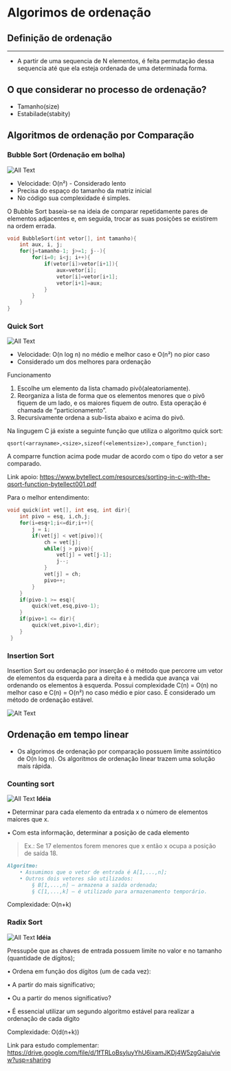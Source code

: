 # Algorimos de ordenação

## Definição de ordenação
----
- A partir de uma sequencia de N elementos, é feita permutação dessa sequencia até que ela esteja ordenada de uma determinada forma.

## O que considerar no processo de ordenação?
- Tamanho(size)
- Estabilade(stabity)

## Algoritmos de ordenação por Comparação
### Bubble Sort (Ordenação em bolha)
![All Text](https://upload.wikimedia.org/wikipedia/commons/c/c8/Bubble-sort-example-300px.gif)
- Velocidade: O(n²) - Considerado lento
- Precisa do espaço do tamanho da matriz inicial
- No código sua complexidade é simples.

O Bubble Sort baseia-se na ideia de comparar repetidamente pares de elementos adjacentes e, em seguida, trocar as suas posições se existirem na ordem errada.
```c
void BubbleSort(int vetor[], int tamanho){
	int aux, i, j;
	for(j=tamanho-1; j>=1; j--){
		for(i=0; i<j; i++){
			if(vetor[i]>vetor[i+1]){
				aux=vetor[i];
                vetor[i]=vetor[i+1];
                vetor[i+1]=aux;
            }
        }
    }
}
```
### Quick Sort
![All Text](https://d2m498l008ebpa.cloudfront.net/2016/12/quicksort.gif)
- Velocidade: O(n log n) no médio e melhor caso e O(n²) no pior caso
- Considerado um dos melhores para ordenação

Funcionamento
1. Escolhe um elemento da lista chamado pivô(aleatoriamente).
2. Reorganiza a lista de forma que os elementos menores que o pivô fiquem de um lado, e os maiores fiquem de outro. Esta operação é chamada de “particionamento”.
3. Recursivamente ordena a sub-lista abaixo e acima do pivô.

Na lingugem C já existe a seguinte função que utiliza o algoritmo quick sort:
```
qsort(<arrayname>,<size>,sizeof(<elementsize>),compare_function);
```
A comparre function acima pode mudar de acordo com o tipo do vetor a ser comparado.

Link apoio: https://www.bytellect.com/resources/sorting-in-c-with-the-qsort-function-bytellect001.pdf

Para o melhor entendimento:
```c
void quick(int vet[], int esq, int dir){
    int pivo = esq, i,ch,j;
    for(i=esq+1;i<=dir;i++){
        j = i;
        if(vet[j] < vet[pivo]){
            ch = vet[j];
            while(j > pivo){
                vet[j] = vet[j-1];
                j--;
            }
            vet[j] = ch;
            pivo++;
        }
    }
    if(pivo-1 >= esq){
        quick(vet,esq,pivo-1);
    }
    if(pivo+1 <= dir){
        quick(vet,pivo+1,dir);
    }
 }
```

### Insertion Sort
Insertion Sort ou ordenação por inserção é o método que percorre um vetor de elementos da esquerda para a direita e à medida que avança vai ordenando os elementos à esquerda. Possui complexidade C(n) = O(n) no melhor caso e C(n) = O(n²) no caso médio e pior caso. É considerado um método de ordenação estável.

![Alt Text](https://d2m498l008ebpa.cloudfront.net/2016/12/insertion-sort-animation-2-1.gif)

## Ordenação em tempo linear
- Os algorimos de ordenação por comparação possuem limite assintótico de O(n log n).
Os algoritmos de ordenação linear trazem uma solução mais rápida.

### Counting sort
![All Text](https://camo.githubusercontent.com/a35a31e6076f51eab50ba224df0e237d85c029c9550e00dd11ae39fdce7fd3c8/68747470733a2f2f332e62702e626c6f6773706f742e636f6d2f2d6a4a63686c7931426b54632f574c4771434644647643492f41414141414141414148412f6c756c6a416c7a3270744d6e64495a4e48304b4c545475514d4e73667a44654651434c63422f73313630302f43536f72745570646174656453746570492e676966)
**Idéia**

• Determinar para cada elemento da entrada x o
número de elementos maiores que x.

• Com esta informação, determinar a posição de cada
elemento
> Ex.: Se 17 elementos forem menores que x então x ocupa a
posição de saída 18.

```md
Algoritmo:
    • Assumimos que o vetor de entrada é A[1,...,n];
    • Outros dois vetores são utilizados:
        § B[1,...,n] – armazena a saída ordenada;
        § C[1,...,k] – é utilizado para armazenamento temporário.
```
Complexidade: O(n+k)

###  Radix Sort
![All Text](https://upload.wikimedia.org/wikipedia/commons/6/6a/Dsa_radix_sort.png)
**Idéia**

Pressupõe que as chaves de entrada possuem limite no
valor e no tamanho (quantidade de dígitos);

• Ordena em função dos dígitos (um de cada vez):

• A partir do mais significativo;

• Ou a partir do menos significativo?

• É essencial utilizar um segundo algoritmo estável para
realizar a ordenação de cada dígito

Complexidade: O(d(n+k))

Link para estudo complementar: https://drive.google.com/file/d/1fTRLoBsyluyYhU6ixamJKDj4W5zgGaiu/view?usp=sharing
